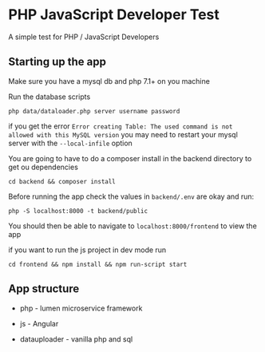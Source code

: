 # PHP JavaScript Developer Test

A simple test for PHP / JavaScript Developers

## Starting up the app

Make sure you have a mysql db and php 7.1+ on you machine

Run the database scripts

`php data/dataloader.php server username password`

if you get the error `Error creating Table: The used command is not allowed with this MySQL version` you may need to restart your mysql server with the `--local-infile` option

You are going to have to do a composer install in the backend directory to get ou dependencies

`cd backend && composer install`

Before running the app check the values in `backend/.env` are okay and run:

`php -S localhost:8000 -t backend/public`

 You should then be able to navigate to `localhost:8000/frontend` to view the app

 if you want to run the js project in dev mode run

 `cd frontend && npm install && npm run-script start`

## App structure

* php - lumen microservice framework

* js - Angular

* datauploader - vanilla  php and sql
